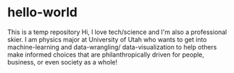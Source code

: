 # hello-world
This is a temp repository
Hi, I love tech/science and I'm also a professional skier. I am physics major at University of Utah who wants to get into machine-learning and data-wrangling/ data-visualization to help others make informed choices that are philanthropically driven for people, business, or even society as a whole!

